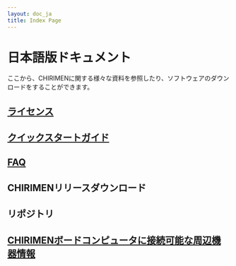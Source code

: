 ```yaml
---
layout: doc_ja
title: Index Page
---
```


# 日本語版ドキュメント

ここから、CHIRIMENに関する様々な資料を参照したり、ソフトウェアのダウンロードをすることができます。

## [ライセンス](../../license/)

## [クイックスタートガイド](quickStart.html)

## [FAQ](FAQ.html)

## CHIRIMENリリースダウンロード

## リポジトリ

## [CHIRIMENボードコンピュータに接続可能な周辺機器情報](peripherals.html)
